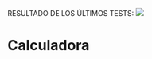 RESULTADO DE LOS ÚLTIMOS TESTS:
<img src="https://img.shields.io/badge/tested%20with-Cypress-04C38E.svg" />
# Calculadora
